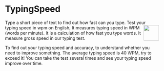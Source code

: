 # TypingSpeed
Type a short piece of text to find out how fast can you type. Test your typing speed in wpm on English,
<img src="http://www.realsocialsignals.co/wp-content/uploads/2017/09/slide-2-image-2.gif" width="50px" align="right"/>
It measures typing speed in WPM (words per minute). 
It is a calculation of how fast you type words. 
It measure gross speed in our typing test.

To find out your typing speed and accuracy, to understand whether you need to improve something.
The average typing speed is 40 WPM, try to exceed it! 
You can take the test several times and see your typing speed improve over time.
